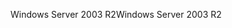 <span data-ttu-id="b6820-101">Windows Server 2003 R2</span><span class="sxs-lookup"><span data-stu-id="b6820-101">Windows Server 2003 R2</span></span>